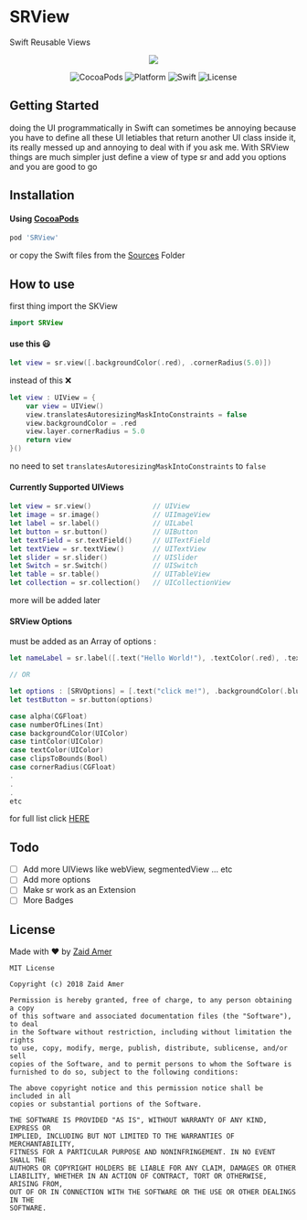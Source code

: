 # SRView

Swift Reusable Views 

<p align="center">
	<img src="Assets/banner.svg"/>
</p>
<!-- 
[![CocoaPods](https://img.shields.io/badge/Pod-0.0.1-0F81C1.svg)]()
[![Platform](https://img.shields.io/badge/Platform-iOS-989898.svg)]()
[![Swift](https://img.shields.io/badge/Swift-4.1-orange.svg)]()
[![License](https://img.shields.io/badge/License-MIT-yellow.svg)]() -->

<p align="center">
    <img src="https://img.shields.io/badge/Pod-0.0.1-0F81C1.svg" alt="CocoaPods" />
    <img src="https://img.shields.io/badge/Platform-iOS-989898.svg" alt="Platform" />
    <img src="https://img.shields.io/badge/Swift-4.1-orange.svg" alt="Swift" />
    <img src="https://img.shields.io/badge/License-MIT-yellow.svg" alt="License" />
</p>


## Getting Started

doing the UI programmatically in Swift can sometimes be annoying because you have to define all these UI letiables that return another UI class inside it, its really messed up and annoying to deal with if you ask me.
With SRView things are much simpler just define a view of type sr and add you options and you are good to go

## Installation

#### Using [CocoaPods](https://cocoapods.org)

```ruby
pod 'SRView'
```

or copy the Swift files from the [Sources](https://github.com/DevZaid/SRView/tree/master/Sources) Folder

## How to use

first thing import the SKView 

```swift
import SRView
```

#### use this 😃

```swift
let view = sr.view([.backgroundColor(.red), .cornerRadius(5.0)])
```

instead of this ❌

```swift
let view : UIView = {
    var view = UIView()
    view.translatesAutoresizingMaskIntoConstraints = false
    view.backgroundColor = .red
    view.layer.cornerRadius = 5.0
    return view
}()
```

no need to set `translatesAutoresizingMaskIntoConstraints` to `false`


#### Currently Supported UIViews

```swift
let view = sr.view()               // UIView
let image = sr.image()             // UIImageView
let label = sr.label()             // UILabel
let button = sr.button()           // UIButton
let textField = sr.textField()     // UITextField
let textView = sr.textView()       // UITextView
let slider = sr.slider()           // UISlider
let Switch = sr.Switch()           // UISwitch
let table = sr.table()             // UITableView
let collection = sr.collection()   // UICollectionView
``` 

more will be added later


#### SRView Options

must be added as an Array of options :

```swift
let nameLabel = sr.label([.text("Hello World!"), .textColor(.red), .textAlignment(.center)])

// OR

let options : [SRVOptions] = [.text("click me!"), .backgroundColor(.blue), .alpha(0.7)]
let testButton = sr.button(options)
```


```swift
case alpha(CGFloat)
case numberOfLines(Int)
case backgroundColor(UIColor)
case tintColor(UIColor)
case textColor(UIColor)
case clipsToBounds(Bool)
case cornerRadius(CGFloat)
.
.
.
etc
```

for full list click [HERE](https://github.com/DevZaid/SRView/blob/master/Sources/SRVOptions.swift)

## Todo
- [ ] Add more UIViews like webView, segmentedView ... etc
- [ ] Add more options
- [ ] Make sr work as an Extension
- [ ] More Badges

## License

Made with ❤️ by [Zaid Amer](https://twitter.com/DevZaid)

```
MIT License

Copyright (c) 2018 Zaid Amer

Permission is hereby granted, free of charge, to any person obtaining a copy
of this software and associated documentation files (the "Software"), to deal
in the Software without restriction, including without limitation the rights
to use, copy, modify, merge, publish, distribute, sublicense, and/or sell
copies of the Software, and to permit persons to whom the Software is
furnished to do so, subject to the following conditions:

The above copyright notice and this permission notice shall be included in all
copies or substantial portions of the Software.

THE SOFTWARE IS PROVIDED "AS IS", WITHOUT WARRANTY OF ANY KIND, EXPRESS OR
IMPLIED, INCLUDING BUT NOT LIMITED TO THE WARRANTIES OF MERCHANTABILITY,
FITNESS FOR A PARTICULAR PURPOSE AND NONINFRINGEMENT. IN NO EVENT SHALL THE
AUTHORS OR COPYRIGHT HOLDERS BE LIABLE FOR ANY CLAIM, DAMAGES OR OTHER
LIABILITY, WHETHER IN AN ACTION OF CONTRACT, TORT OR OTHERWISE, ARISING FROM,
OUT OF OR IN CONNECTION WITH THE SOFTWARE OR THE USE OR OTHER DEALINGS IN THE
SOFTWARE.
```